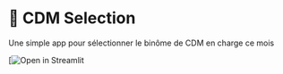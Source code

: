 # 🎈 CDM Selection

Une simple app pour sélectionner le binôme de CDM en charge ce mois

[![Open in Streamlit](https://randomcdm-app-xz7tucfifv9fmwd42eosk5.streamlit.app/)


   ```

